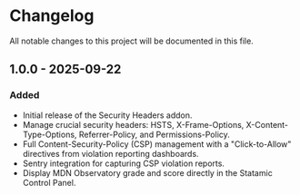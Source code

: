 # Changelog

All notable changes to this project will be documented in this file.

## 1.0.0 - 2025-09-22

### Added
- Initial release of the Security Headers addon.
- Manage crucial security headers: HSTS, X-Frame-Options, X-Content-Type-Options, Referrer-Policy, and Permissions-Policy.
- Full Content-Security-Policy (CSP) management with a "Click-to-Allow" directives from violation reporting dashboards.
- Sentry integration for capturing CSP violation reports.
- Display MDN Observatory grade and score directly in the Statamic Control Panel.